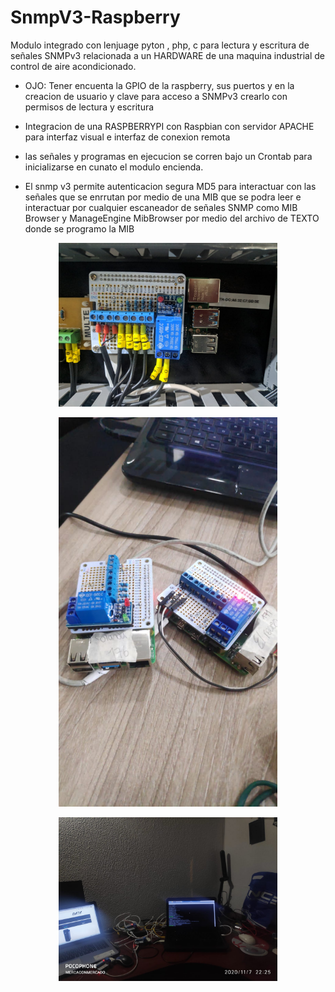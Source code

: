 # SnmpV3-Raspberry
Modulo integrado con lenjuage pyton , php, c para lectura y escritura de señales SNMPv3 relacionada a un HARDWARE de una maquina industrial de control de aire acondicionado.

- OJO: Tener encuenta la GPIO de la raspberry, sus puertos y en la creacion de usuario y clave para acceso a SNMPv3 crearlo con permisos de lectura y escritura

- Integracion de una RASPBERRYPI con Raspbian con servidor APACHE para interfaz visual e interfaz de conexion remota

- las señales y programas en ejecucion se corren bajo un Crontab para inicializarse en cunato el modulo encienda.

- El snmp v3 permite autenticacion segura MD5 para interactuar con las señales que se enrrutan por medio de una MIB que se podra leer e interactuar por cualquier escaneador de señales SNMP como MIB Browser y ManageEngine MibBrowser por medio del archivo de TEXTO donde se programo la MIB


<p align="center"> <img src="SNMPv3Raspberry1.jpeg" width="350"/>
<p align="center"> <img src="SNMPv3Raspberry2.jpeg" width="350"/>
  <p align="center"> <img src="SNMPv3Raspberry3.jpeg" width="350"/>
